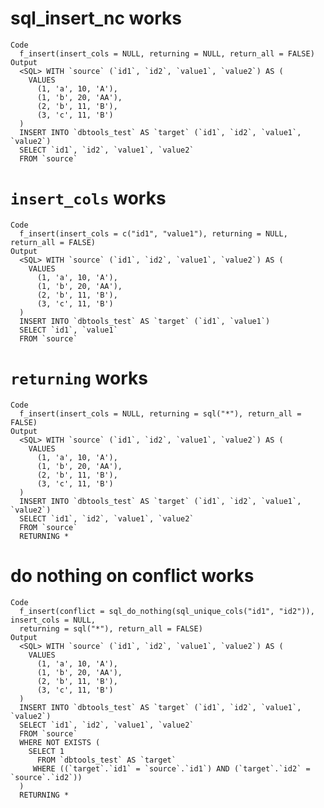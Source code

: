 # sql_insert_nc works

    Code
      f_insert(insert_cols = NULL, returning = NULL, return_all = FALSE)
    Output
      <SQL> WITH `source` (`id1`, `id2`, `value1`, `value2`) AS (
        VALUES
          (1, 'a', 10, 'A'),
          (1, 'b', 20, 'AA'),
          (2, 'b', 11, 'B'),
          (3, 'c', 11, 'B')
      )
      INSERT INTO `dbtools_test` AS `target` (`id1`, `id2`, `value1`, `value2`)
      SELECT `id1`, `id2`, `value1`, `value2`
      FROM `source`

# `insert_cols` works

    Code
      f_insert(insert_cols = c("id1", "value1"), returning = NULL, return_all = FALSE)
    Output
      <SQL> WITH `source` (`id1`, `id2`, `value1`, `value2`) AS (
        VALUES
          (1, 'a', 10, 'A'),
          (1, 'b', 20, 'AA'),
          (2, 'b', 11, 'B'),
          (3, 'c', 11, 'B')
      )
      INSERT INTO `dbtools_test` AS `target` (`id1`, `value1`)
      SELECT `id1`, `value1`
      FROM `source`

# `returning` works

    Code
      f_insert(insert_cols = NULL, returning = sql("*"), return_all = FALSE)
    Output
      <SQL> WITH `source` (`id1`, `id2`, `value1`, `value2`) AS (
        VALUES
          (1, 'a', 10, 'A'),
          (1, 'b', 20, 'AA'),
          (2, 'b', 11, 'B'),
          (3, 'c', 11, 'B')
      )
      INSERT INTO `dbtools_test` AS `target` (`id1`, `id2`, `value1`, `value2`)
      SELECT `id1`, `id2`, `value1`, `value2`
      FROM `source`
      RETURNING *

# do nothing on conflict works

    Code
      f_insert(conflict = sql_do_nothing(sql_unique_cols("id1", "id2")), insert_cols = NULL,
      returning = sql("*"), return_all = FALSE)
    Output
      <SQL> WITH `source` (`id1`, `id2`, `value1`, `value2`) AS (
        VALUES
          (1, 'a', 10, 'A'),
          (1, 'b', 20, 'AA'),
          (2, 'b', 11, 'B'),
          (3, 'c', 11, 'B')
      )
      INSERT INTO `dbtools_test` AS `target` (`id1`, `id2`, `value1`, `value2`)
      SELECT `id1`, `id2`, `value1`, `value2`
      FROM `source`
      WHERE NOT EXISTS (
        SELECT 1
          FROM `dbtools_test` AS `target`
         WHERE ((`target`.`id1` = `source`.`id1`) AND (`target`.`id2` = `source`.`id2`))
      )
      RETURNING *


